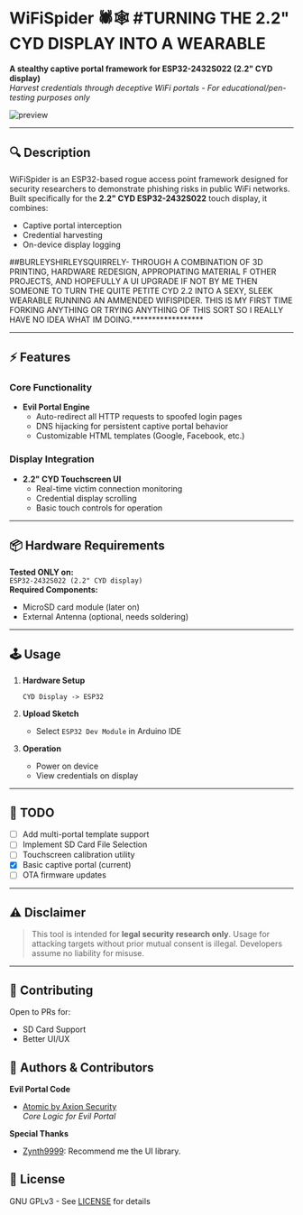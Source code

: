 # WiFiSpider 🕷️🕸️ #TURNING THE 2.2" CYD DISPLAY INTO A WEARABLE                                                              
**A stealthy captive portal framework for ESP32-2432S022 (2.2" CYD display)**                             
*Harvest credentials through deceptive WiFi portals - For educational/pen-testing purposes only*        
                                                                                                           
![preview](https://github.com/user-attachments/assets/7e0266f6-19cd-4986-a272-ae244302ce69)               

---                                                                                                       
                                                                                                          
## 🔍 Description
WiFiSpider is an ESP32-based rogue access point framework designed for security researchers to demonstrate phishing risks in public WiFi networks. Built specifically for the **2.2" CYD ESP32-2432S022** touch display, it combines:
- Captive portal interception
- Credential harvesting
- On-device display logging

 ##BURLEYSHIRLEYSQUIRRELY- THROUGH A COMBINATION OF 3D PRINTING, HARDWARE REDESIGN, APPROPIATING MATERIAL F
                           OTHER PROJECTS, AND HOPEFULLY A UI UPGRADE IF NOT BY ME THEN SOMEONE TO TURN THE
                           QUITE PETITE CYD 2.2 INTO A SEXY, SLEEK WEARABLE RUNNING AN AMMENDED WIFISPIDER.
                           THIS IS MY FIRST TIME FORKING ANYTHING OR TRYING ANYTHING OF THIS SORT SO I 
                           REALLY HAVE NO IDEA WHAT IM DOING.******************

---

## ⚡ Features
### Core Functionality
- **Evil Portal Engine**  
  - Auto-redirect all HTTP requests to spoofed login pages
  - DNS hijacking for persistent captive portal behavior
  - Customizable HTML templates (Google, Facebook, etc.)

### Display Integration
- **2.2" CYD Touchscreen UI**  
  - Real-time victim connection monitoring
  - Credential display scrolling
  - Basic touch controls for operation

---

## 📦 Hardware Requirements
**Tested ONLY on:**  
`ESP32-2432S022 (2.2" CYD display)`  
**Required Components:**
- MicroSD card module (later on)
- External Antenna (optional, needs soldering)

---

## 🕹️ Usage
1. **Hardware Setup**  
   ```
   CYD Display -> ESP32
   ```

2. **Upload Sketch**  
   - Select `ESP32 Dev Module` in Arduino IDE

3. **Operation**  
   - Power on device
   - View credentials on display

---

## 📝 TODO
- [ ] Add multi-portal template support
- [ ] Implement SD Card File Selection
- [ ] Touchscreen calibration utility
- [x] Basic captive portal (current)
- [ ] OTA firmware updates

---

## ⚠️ Disclaimer
> This tool is intended for **legal security research only**. Usage for attacking targets without prior mutual consent is illegal. Developers assume no liability for misuse.

---

## 🤝 Contributing
Open to PRs for:
- SD Card Support
- Better UI/UX

## 👥 Authors & Contributors
**Evil Portal Code**  
- [Atomic by Axion Security](https://github.com/Axion-Security)  
  *Core Logic for Evil Portal*

**Special Thanks**  
- [Zynth9999](https://github.com/Zynth9999): Recommend me the UI library.

## 📜 License
GNU GPLv3 - See [LICENSE](LICENSE) for details

